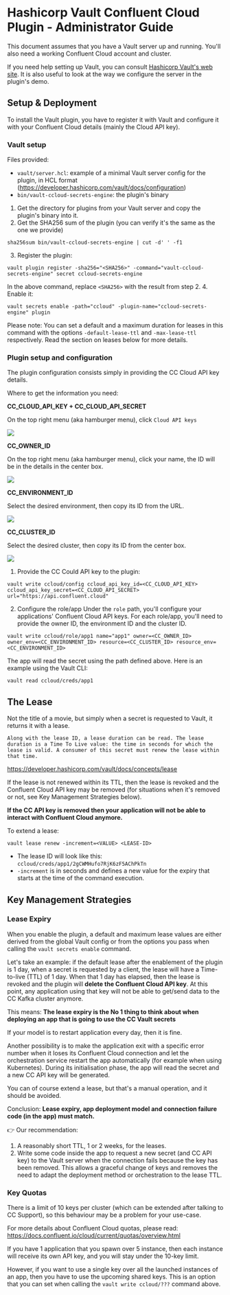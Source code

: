 # Hashicorp Vault Confluent Cloud Plugin - Administrator Guide

This document assumes that you have a Vault server up and running. You'll also need a working Confluent Cloud account and cluster.

If you need help setting up Vault, you can consult [Hashicorp Vault's web site](https://www.hashicorp.com/products/vault). It is also useful to look at the way we configure the server in the plugin's demo.

## Setup & Deployment

To install the Vault plugin, you have to register it with Vault and configure it with your Confluent Cloud details (mainly the Cloud API key).   

### Vault setup

Files provided:
- `vault/server.hcl`: example of a minimal Vault server config for the plugin, in HCL format (https://developer.hashicorp.com/vault/docs/configuration)
- `bin/vault-ccloud-secrets-engine`: the plugin's binary

1. Get the directory for plugins from your Vault server and copy the plugin's binary into it.
2. Get the SHA256 sum of the plugin (you can verify it's the same as the one we provide)
```shell
sha256sum bin/vault-ccloud-secrets-engine | cut -d' ' -f1
```
3. Register the plugin: 
```shell
vault plugin register -sha256="<SHA256>" -command="vault-ccloud-secrets-engine" secret ccloud-secrets-engine
```
In the above command, replace `<SHA256>` with the result from step 2.
4. Enable it: 
```shell
vault secrets enable -path="ccloud" -plugin-name="ccloud-secrets-engine" plugin
```
Please note: You can set a default and a maximum duration for leases in this command with the options `-default-lease-ttl` and `-max-lease-ttl` respectively. Read the section on leases below for more details.

### Plugin setup and configuration

The plugin configuration consists simply in providing the CC Cloud API key details.

Where to get the information you need:

**CC_CLOUD_API_KEY + CC_CLOUD_API_SECRET**

On the top right menu (aka hamburger menu), click `Cloud API keys`

![](./img/cloud-api-keys.png)

**CC_OWNER_ID**

On the top right menu (aka hamburger menu), click your name, the ID will be in the details in the center box.

![](./img/owner-id.png)

**CC_ENVIRONMENT_ID**

Select the desired environment, then copy its ID from the URL.

![](./img/env-id.png)

**CC_CLUSTER_ID**

Select the desired cluster, then copy its ID from the center box.

![](./img/cluster-id.png)

1. Provide the CC Could API key to the plugin:
```shell
vault write ccloud/config ccloud_api_key_id=<CC_CLOUD_API_KEY> ccloud_api_key_secret=<CC_CLOUD_API_SECRET> url="https://api.confluent.cloud"
```

2. Configure the role/app
Under the `role` path, you'll configure your applications' Confluent Cloud API keys. For each role/app, you'll need to provide the owner ID, the environment ID and the cluster ID.

```shell
vault write ccloud/role/app1 name="app1" owner=<CC_OWNER_ID> owner_env=<CC_ENVIRONMENT_ID> resource=<CC_CLUSTER_ID> resource_env=<CC_ENVIRONMENT_ID>
```

The app will read the secret using the path defined above. Here is an example using the Vault CLI:

```shell
vault read ccloud/creds/app1
```

## The Lease

Not the title of a movie, but simply when a secret is requested to Vault, it returns it with a lease. 

```
Along with the lease ID, a lease duration can be read. The lease duration is a Time To Live value: the time in seconds for which the lease is valid. A consumer of this secret must renew the lease within that time.
```
https://developer.hashicorp.com/vault/docs/concepts/lease

If the lease is not renewed within its TTL, then the lease is revoked and the Confluent Cloud API key may be removed (for situations when it's removed or not, see Key Management Strategies below).

**If the CC API key is removed then your application will not be able to interact with Confluent Cloud anymore.**

To extend a lease:
```shell
vault lease renew -increment=<VALUE> <LEASE-ID>
```

- The lease ID will look like this: `ccloud/creds/app1/2gCWMHufo7RjK6zF5AChPkTn`
- `-increment` is in seconds and defines a new value for the expiry that starts at the time of the command execution.

## Key Management Strategies

### Lease Expiry

When you enable the plugin, a default and maximum lease values are either derived from the global Vault config or from the options you pass when calling the `vault secrets enable` command. 

Let's take an example: if the default lease after the enablement of the plugin is 1 day, when a secret is requested by a client, the lease will have a Time-to-live (TTL) of 1 day. When that 1 day has elapsed, then the lease is revoked and the plugin will **delete the Confluent Cloud API key**. At this point, any application using that key will not be able to get/send data to the CC Kafka cluster anymore.

This means: **The lease expiry is the No 1 thing to think about when deploying an app that is going to use the CC Vault secrets** 

If your model is to restart application every day, then it is fine.

Another possibility is to make the application exit with a specific error number when it loses its Confluent Cloud connection and let the orchestration service restart the app automatically (for example when using Kubernetes). During its initialisation phase, the app will read the secret and a new CC API key will be generated. 

You can of course extend a lease, but that's a manual operation, and it should be avoided. 

Conclusion: **Lease expiry, app deployment model and connection failure code (in the app) must match.**

👉 Our recommendation:
1. A reasonably short TTL, 1 or 2 weeks, for the leases.
2. Write some code inside the app to request a new secret (and CC API key) to the Vault server when the connection fails because the key has been removed. This allows a graceful change of keys and removes the need to adapt the deployment method or orchestration to the lease TTL.  

### Key Quotas

There is a limit of 10 keys per cluster (which can be extended after talking to CC Support), so this behaviour may be a problem for your use-case.

For more details about Confluent Cloud quotas, please read: https://docs.confluent.io/cloud/current/quotas/overview.html

If you have 1 application that you spawn over 5 instance, then each instance will receive its own API key, and you will stay under the 10-key limit. 

However, if you want to use a single key over all the launched instances of an app, then you have to use the upcoming shared keys. This is an option that you can set when calling the `vault write ccloud/???` command above. 
